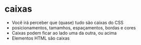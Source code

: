 # caixas

* Você irá perceber que (quase) tudo são caixas do CSS
* posicionamentos, tamamhos, espaçamentos, bordas e cores 
* Caixas podem ficar ao lado uma da outra, ou acima
* Elementos HTML são caixas

